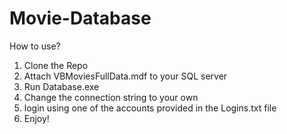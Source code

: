 # Movie-Database

How to use?
1. Clone the Repo
2. Attach VBMoviesFullData.mdf to your SQL server
3. Run Database.exe
4. Change the connection string to your own
5. login using one of the accounts provided in the Logins.txt	file
6. Enjoy!
